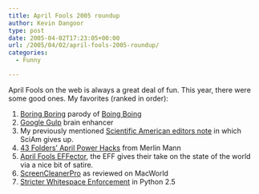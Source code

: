 ```yaml
---
title: April Fools 2005 roundup
author: Kevin Dangoor
type: post
date: 2005-04-02T17:23:05+00:00
url: /2005/04/02/april-fools-2005-roundup/
categories:
  - Funny

---
```

April Fools on the web is always a great deal of fun. This year, there were some good ones. My favorites (ranked in order):

  1. [Boring Boring][1] parody of [Boing Boing][2]
  2. [Google Gulp][3] brain enhancer
  3. My previously mentioned [Scientific American editors note][4] in which SciAm gives up.
  4. [43 Folders&#8217; April Power Hacks][5] from Merlin Mann
  5. [April Fools EFFector][6], the EFF gives their take on the state of the world via a nice bit of satire.
  6. [ScreenCleanerPro][7] as reviewed on MacWorld
  7. [Stricter Whitespace Enforcement][8] in Python 2.5

 [1]: http://boringboring.org
 [2]: http://boingboing.net
 [3]: http://www.google.com/googlegulp/
 [4]: http://www.sciam.com/article.cfm?chanID=sa006&articleID=000E555C-4387-1237-81CB83414B7FFE9F&colID=2
 [5]: http://www.43folders.com/2005/04/april_power_hac.html
 [6]: http://www.eff.org/effector/18/11a.php
 [7]: http://www.macworld.com/weblogs/macgems/2005/04/screencleanerpro/index.php
 [8]: http://www.artima.com/weblogs/viewpost.jsp?thread=101968